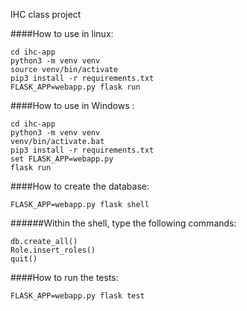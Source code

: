 IHC class project

####How to use in linux:
```
cd ihc-app
python3 -m venv venv
source venv/bin/activate
pip3 install -r requirements.txt
FLASK_APP=webapp.py flask run
```
####How to use in Windows :
```
cd ihc-app
python3 -m venv venv
venv/bin/activate.bat
pip3 install -r requirements.txt
set FLASK_APP=webapp.py
flask run
```
####How to create the database:
```
FLASK_APP=webapp.py flask shell
```
######Within the shell, type the following commands:
```
db.create_all()
Role.insert_roles()
quit()
```
####How to run the tests:
```
FLASK_APP=webapp.py flask test
```
